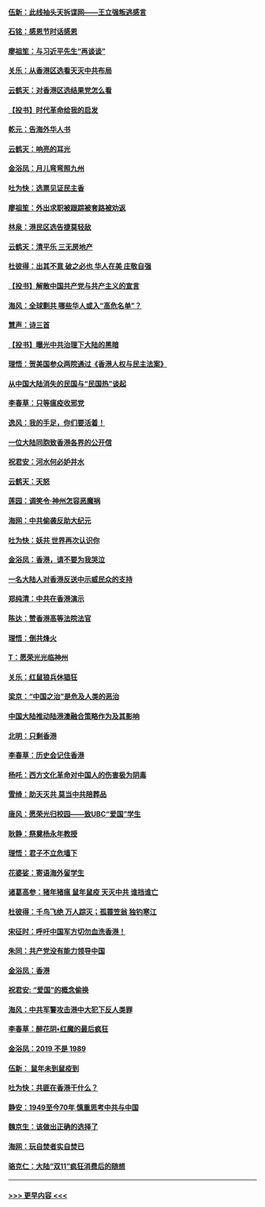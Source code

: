 #### [伍新：此线抽头天拆谍网——王立强叛逃感言](../pages/nsc993/n11687981.md?t=11290544) 
#### [石铭：感恩节时话感恩](../pages/nsc993/n11687568.md?t=11290544) 
#### [廖祖笙：与习近平先生“再谈谈”](../pages/nsc993/n11687005.md?t=11290544) 
#### [关乐：从香港区选看天灭中共布局](../pages/nsc993/n11686647.md?t=11290544) 
#### [云鹤天：对香港区选结果党怎么看](../pages/nsc993/n11686216.md?t=11290544) 
#### [【投书】时代革命给我的启发](../pages/nsc993/n11684287.md?t=11290544) 
#### [乾元：告海外华人书](../pages/nsc993/n11684044.md?t=11290544) 
#### [云鹤天：响亮的耳光](../pages/nsc993/n11684254.md?t=11290544) 
#### [金浴凤：月儿弯弯照九州](../pages/nsc993/n11684231.md?t=11290544) 
#### [吐为快：选票见证民主香](../pages/nsc993/n11684206.md?t=11290544) 
#### [廖祖笙：外出求职被跟踪被套路被劝返](../pages/nsc993/n11683874.md?t=11290544) 
#### [林泉：港民区选告捷莫轻敌](../pages/nsc993/n11683930.md?t=11290544) 
#### [云鹤天：清平乐 三无房地产](../pages/nsc993/n11681521.md?t=11290544) 
#### [杜彼得：出其不意 破之必也 华人在美 庄敬自强](../pages/nsc993/n11679554.md?t=11290544) 
#### [【投书】解散中国共产党与共产主义的宣言](../pages/nsc993/n11679177.md?t=11290544) 
#### [海风：全球剿共 哪些华人或入“高危名单”？](../pages/nsc993/n11678617.md?t=11290544) 
#### [慧声：诗三首](../pages/nsc993/n11678848.md?t=11290544) 
#### [【投书】曝光中共治理下大陆的黑暗](../pages/nsc993/n11678674.md?t=11290544) 
#### [理悟：贺美国参众两院通过《香港人权与民主法案》](../pages/nsc993/n11678104.md?t=11290544) 
#### [从中国大陆消失的民国与“民国热”谈起](../pages/nsc993/n11678075.md?t=11290544) 
#### [李春草：只等瘟疫收邪党](../pages/nsc993/n11677308.md?t=11290544) 
#### [逸风：我的手足，你们要活着！](../pages/nsc993/n11676352.md?t=11290544) 
#### [一位大陆同胞致香港各界的公开信](../pages/nsc993/n11675761.md?t=11290544) 
#### [祝君安：河水何必妒井水](../pages/nsc993/n11675746.md?t=11290544) 
#### [云鹤天：天怒](../pages/nsc993/n11675718.md?t=11290544) 
#### [莲园：调笑令‧神州怎容恶魔祸](../pages/nsc993/n11675648.md?t=11290544) 
#### [海网：中共偷袭反助大纪元](../pages/nsc993/n11673515.md?t=11290544) 
#### [吐为快：妖共 世界再次认识你](../pages/nsc993/n11673506.md?t=11290544) 
#### [金浴凤：香港，请不要为我哭泣](../pages/nsc993/n11673248.md?t=11290544) 
#### [一名大陆人对香港反送中示威民众的支持](../pages/nsc993/n11672615.md?t=11290544) 
#### [郑纯清：中共在香港演示](../pages/nsc993/n11670539.md?t=11290544) 
#### [陈达：赞香港高等法院法官](../pages/nsc993/n11669542.md?t=11290544) 
#### [理悟：倒共烽火](../pages/nsc993/n11668844.md?t=11290544) 
#### [T：愿荣光光临神州](../pages/nsc993/n11668421.md?t=11290544) 
#### [关乐：红鼠狼兵休猖狂](../pages/nsc993/n11668378.md?t=11290544) 
#### [梁京：“中国之治”是危及人类的恶治](../pages/nsc993/n11668328.md?t=11290544) 
#### [中国大陆推动陆港澳融合策略作为及其影响](../pages/nsc993/n11668157.md?t=11290544) 
#### [北明：只剩香港](../pages/nsc993/n11668002.md?t=11290544) 
#### [李春草：历史会记住香港](../pages/nsc993/n11667927.md?t=11290544) 
#### [杨吒：西方文化革命对中国人的伤害极为阴毒](../pages/nsc993/n11664521.md?t=11290544) 
#### [雪绮：助天灭共 莫当中共陪葬品](../pages/nsc993/n11662650.md?t=11290544) 
#### [唐风：愿荣光归校园——致UBC“爱国”学生](../pages/nsc993/n11662194.md?t=11290544) 
#### [耿静：祭奠杨永年教授](../pages/nsc993/n11662514.md?t=11290544) 
#### [理悟：君子不立危墙下](../pages/nsc993/n11662172.md?t=11290544) 
#### [花婆娑：寄语海外留学生](../pages/nsc993/n11662121.md?t=11290544) 
#### [诸葛高参：猪年猪瘟 鼠年鼠疫 天灭中共 谁挡谁亡](../pages/nsc993/n11661980.md?t=11290544) 
#### [杜彼得：千鸟飞绝 万人踪灭；孤蓑笠翁 独钓寒江](../pages/nsc993/n11661170.md?t=11290544) 
#### [宋征时：呼吁中国军方切勿血洗香港！](../pages/nsc993/n11415318.md?t=11290544) 
#### [朱同：共产党没有能力领导中国](../pages/nsc993/n11660421.md?t=11290544) 
#### [金浴凤：香港](../pages/nsc993/n11660419.md?t=11290544) 
#### [祝君安: “爱国”的概念偷换](../pages/nsc993/n11659706.md?t=11290544) 
#### [海风：中共军警攻击港中大犯下反人类罪](../pages/nsc993/n11659632.md?t=11290544) 
#### [李春草：醉花阴•红魔的最后疯狂](../pages/nsc993/n11659287.md?t=11290544) 
#### [金浴凤：2019 不是 1989](../pages/nsc993/n11657663.md?t=11290544) 
#### [伍新： 鼠年未到鼠疫到](../pages/nsc993/n11655098.md?t=11290544) 
#### [吐为快：共匪在香港干什么？](../pages/nsc993/n11654891.md?t=11290544) 
#### [静安：1949至今70年 慎重思考中共与中国](../pages/nsc993/n11651244.md?t=11290544) 
#### [魏京生：该做出正确的选择了](../pages/nsc993/n11653084.md?t=11290544) 
#### [海网：玩自焚者实自焚已](../pages/nsc993/n11652423.md?t=11290544) 
#### [骆克仁：大陆“双11”疯狂消费后的随想](../pages/nsc993/n11652305.md?t=11290544) 

----
#### [ >>> 更早内容 <<< ](../indexes/nsc993-earlier.md)
